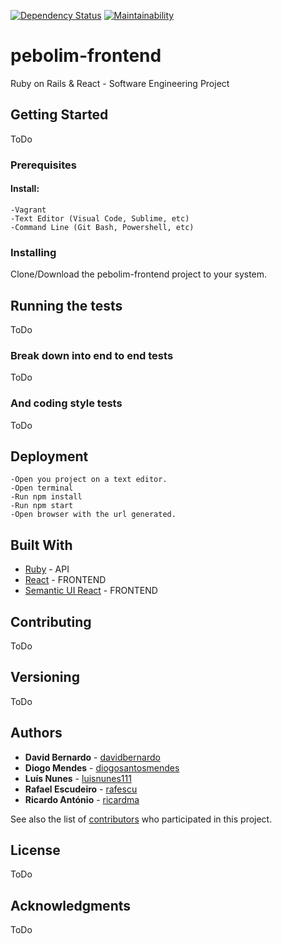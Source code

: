 [![Dependency Status](https://beta.gemnasium.com/badges/github.com/pebolim/pebolim-frontend.svg)](https://beta.gemnasium.com/projects/github.com/pebolim/pebolim-frontend)
[![Maintainability](https://api.codeclimate.com/v1/badges/26ec470c839f33bfe849/maintainability)](https://codeclimate.com/github/pebolim/pebolim-frontend/maintainability)

# pebolim-frontend

Ruby on Rails &amp; React - Software Engineering Project

## Getting Started

ToDo

### Prerequisites

#### Install:
    -Vagrant
    -Text Editor (Visual Code, Sublime, etc)
    -Command Line (Git Bash, Powershell, etc)

### Installing

Clone/Download the pebolim-frontend project to your system.

## Running the tests

ToDo

### Break down into end to end tests

ToDo

### And coding style tests

ToDo

## Deployment

    -Open you project on a text editor.
    -Open terminal
    -Run npm install
    -Run npm start
    -Open browser with the url generated.

## Built With

* [Ruby](http://www.ruby-lang.org/pt/) - API
* [React](https://reactjs.org/) - FRONTEND
* [Semantic UI React](https://react.semantic-ui.com/introduction) - FRONTEND


## Contributing

ToDo

## Versioning

ToDo

## Authors

* **David Bernardo** - [davidbernardo](https://github.com/davidbernardo)
* **Diogo Mendes** - [diogosantosmendes](https://github.com/diogosantosmendes)
* **Luís Nunes** - [luisnunes111](https://github.com/luisnunes111)
* **Rafael Escudeiro** - [rafescu](https://github.com/rafescu)
* **Ricardo António** - [ricardma](https://github.com/ricardma)

See also the list of [contributors](https://github.com/pebolim/pebolim-frontend/graphs/contributors) who participated in this project.

## License

ToDo

## Acknowledgments

ToDo
